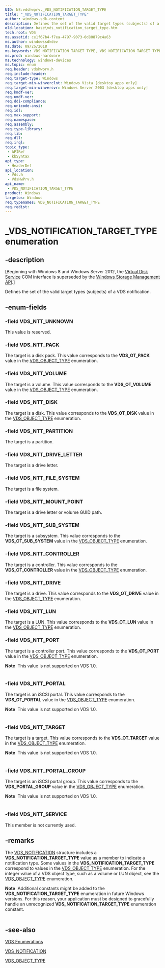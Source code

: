 ```yaml
---
UID: NE:vdshwprv._VDS_NOTIFICATION_TARGET_TYPE
title: "_VDS_NOTIFICATION_TARGET_TYPE"
author: windows-sdk-content
description: Defines the set of the valid target types (subjects) of a VDS notification.
old-location: base\vds_notification_target_type.htm
tech.root: VDS
ms.assetid: ce1f67b4-f7ea-4797-9073-0d80879c4a63
ms.author: windowssdkdev
ms.date: 09/26/2018
ms.keywords: VDS_NOTIFICATION_TARGET_TYPE, VDS_NOTIFICATION_TARGET_TYPE enumeration [VDS], VDS_NTT_CONTROLLER, VDS_NTT_DISK, VDS_NTT_DRIVE, VDS_NTT_DRIVE_LETTER, VDS_NTT_FILE_SYSTEM, VDS_NTT_LUN, VDS_NTT_MOUNT_POINT, VDS_NTT_PACK, VDS_NTT_PARTITION, VDS_NTT_PORT, VDS_NTT_PORTAL, VDS_NTT_PORTAL_GROUP, VDS_NTT_SERVICE, VDS_NTT_SUB_SYSTEM, VDS_NTT_TARGET, VDS_NTT_UNKNOWN, VDS_NTT_VOLUME, _VDS_NOTIFICATION_TARGET_TYPE, base.vds_notification_target_type, vds/VDS_NOTIFICATION_TARGET_TYPE, vds/VDS_NTT_CONTROLLER, vds/VDS_NTT_DISK, vds/VDS_NTT_DRIVE, vds/VDS_NTT_DRIVE_LETTER, vds/VDS_NTT_FILE_SYSTEM, vds/VDS_NTT_LUN, vds/VDS_NTT_MOUNT_POINT, vds/VDS_NTT_PACK, vds/VDS_NTT_PARTITION, vds/VDS_NTT_PORT, vds/VDS_NTT_PORTAL, vds/VDS_NTT_PORTAL_GROUP, vds/VDS_NTT_SERVICE, vds/VDS_NTT_SUB_SYSTEM, vds/VDS_NTT_TARGET, vds/VDS_NTT_UNKNOWN, vds/VDS_NTT_VOLUME, vdshwprv/VDS_NOTIFICATION_TARGET_TYPE, vdshwprv/VDS_NTT_CONTROLLER, vdshwprv/VDS_NTT_DISK, vdshwprv/VDS_NTT_DRIVE, vdshwprv/VDS_NTT_DRIVE_LETTER, vdshwprv/VDS_NTT_FILE_SYSTEM, vdshwprv/VDS_NTT_LUN, vdshwprv/VDS_NTT_MOUNT_POINT, vdshwprv/VDS_NTT_PACK, vdshwprv/VDS_NTT_PARTITION, vdshwprv/VDS_NTT_PORT, vdshwprv/VDS_NTT_PORTAL, vdshwprv/VDS_NTT_PORTAL_GROUP, vdshwprv/VDS_NTT_SERVICE, vdshwprv/VDS_NTT_SUB_SYSTEM, vdshwprv/VDS_NTT_TARGET, vdshwprv/VDS_NTT_UNKNOWN, vdshwprv/VDS_NTT_VOLUME
ms.prod: windows-hardware
ms.technology: windows-devices
ms.topic: enum
req.header: vdshwprv.h
req.include-header: 
req.target-type: Windows
req.target-min-winverclnt: Windows Vista [desktop apps only]
req.target-min-winversvr: Windows Server 2003 [desktop apps only]
req.kmdf-ver: 
req.umdf-ver: 
req.ddi-compliance: 
req.unicode-ansi: 
req.idl: 
req.max-support: 
req.namespace: 
req.assembly: 
req.type-library: 
req.lib: 
req.dll: 
req.irql: 
topic_type:
 - APIRef
 - kbSyntax
api_type:
 - HeaderDef
api_location:
 - Vds.h
 - VdsHwPrv.h
api_name:
 - VDS_NOTIFICATION_TARGET_TYPE
product: Windows
targetos: Windows
req.typenames: VDS_NOTIFICATION_TARGET_TYPE
req.redist: 
---
```


# _VDS_NOTIFICATION_TARGET_TYPE enumeration


## -description


<p class="CCE_Message">[Beginning with Windows 8 and Windows Server 2012, the <a href="https://msdn.microsoft.com/536aafd2-cc04-48cc-8ee7-920efbba2a5f">Virtual Disk Service</a> COM interface is superseded by the <a href="https://msdn.microsoft.com/ff5e492d-5e62-4c9b-8f55-07859c9fee83">Windows Storage Management API</a>.]

Defines the set of the valid target types (subjects) of a VDS notification.


## -enum-fields




### -field VDS_NTT_UNKNOWN

This value is reserved.


### -field VDS_NTT_PACK

The target is a disk pack. This value corresponds to the <b>VDS_OT_PACK</b> value in the  <a href="https://msdn.microsoft.com/63997e08-b6d3-4011-8946-56ef9832c0e4">VDS_OBJECT_TYPE</a> enumeration.


### -field VDS_NTT_VOLUME

The target is a volume. This value corresponds to the <b>VDS_OT_VOLUME</b> value in the  <a href="https://msdn.microsoft.com/63997e08-b6d3-4011-8946-56ef9832c0e4">VDS_OBJECT_TYPE</a> enumeration.


### -field VDS_NTT_DISK

The target is a disk. This value corresponds to the <b>VDS_OT_DISK</b> value in the  <a href="https://msdn.microsoft.com/63997e08-b6d3-4011-8946-56ef9832c0e4">VDS_OBJECT_TYPE</a> enumeration.


### -field VDS_NTT_PARTITION

The target is a partition.


### -field VDS_NTT_DRIVE_LETTER

The target is a drive letter.


### -field VDS_NTT_FILE_SYSTEM

The target is a file system.


### -field VDS_NTT_MOUNT_POINT

The target is a drive letter  or volume GUID path.


### -field VDS_NTT_SUB_SYSTEM

The target is a subsystem. This value corresponds to the <b>VDS_OT_SUB_SYSTEM</b> value in the  <a href="https://msdn.microsoft.com/63997e08-b6d3-4011-8946-56ef9832c0e4">VDS_OBJECT_TYPE</a> enumeration.


### -field VDS_NTT_CONTROLLER

The target is a controller. This value corresponds to the <b>VDS_OT_CONTROLLER</b> value in the  <a href="https://msdn.microsoft.com/63997e08-b6d3-4011-8946-56ef9832c0e4">VDS_OBJECT_TYPE</a> enumeration.


### -field VDS_NTT_DRIVE

The target is a drive. This value corresponds to the <b>VDS_OT_DRIVE</b> value in the  <a href="https://msdn.microsoft.com/63997e08-b6d3-4011-8946-56ef9832c0e4">VDS_OBJECT_TYPE</a> enumeration.


### -field VDS_NTT_LUN

The target is a LUN. This value corresponds to the <b>VDS_OT_LUN</b> value in the  <a href="https://msdn.microsoft.com/63997e08-b6d3-4011-8946-56ef9832c0e4">VDS_OBJECT_TYPE</a> enumeration.


### -field VDS_NTT_PORT

The target is a controller port.
       This value corresponds to the <b>VDS_OT_PORT</b> value in the  <a href="https://msdn.microsoft.com/63997e08-b6d3-4011-8946-56ef9832c0e4">VDS_OBJECT_TYPE</a> enumeration.

<div class="alert"><b>Note</b>  This value is not supported on VDS 1.0.</div>
<div> </div>

### -field VDS_NTT_PORTAL

The target is an iSCSI portal.
       This value corresponds to the <b>VDS_OT_PORTAL</b> value in the  <a href="https://msdn.microsoft.com/63997e08-b6d3-4011-8946-56ef9832c0e4">VDS_OBJECT_TYPE</a> enumeration.

<div class="alert"><b>Note</b>  This value is not supported on VDS 1.0.</div>
<div> </div>

### -field VDS_NTT_TARGET

The target is a target.
       This value corresponds to the <b>VDS_OT_TARGET</b> value in the  <a href="https://msdn.microsoft.com/63997e08-b6d3-4011-8946-56ef9832c0e4">VDS_OBJECT_TYPE</a> enumeration.

<div class="alert"><b>Note</b>  This value is not supported on VDS 1.0.</div>
<div> </div>

### -field VDS_NTT_PORTAL_GROUP

The target is an iSCSI portal group.
       This value corresponds to the <b>VDS_PORTAL_GROUP</b> value in the  <a href="https://msdn.microsoft.com/63997e08-b6d3-4011-8946-56ef9832c0e4">VDS_OBJECT_TYPE</a> enumeration.

<div class="alert"><b>Note</b>  This value is not supported on VDS 1.0.</div>
<div> </div>

### -field VDS_NTT_SERVICE

This member is not currently used.


## -remarks



The <a href="https://msdn.microsoft.com/59d21cd3-1cff-47be-be98-f4c55f044306">VDS_NOTIFICATION</a> structure includes a <b>VDS_NOTIFICATION_TARGET_TYPE</b> 
    value as a member to indicate a notification type. Some values in the <b>VDS_NOTIFICATION_TARGET_TYPE</b> correspond to values in the <a href="https://msdn.microsoft.com/63997e08-b6d3-4011-8946-56ef9832c0e4">VDS_OBJECT_TYPE</a> enumeration. For the integer value of a VDS object type, 
    such as a volume or LUN object, see the 
    <a href="https://msdn.microsoft.com/63997e08-b6d3-4011-8946-56ef9832c0e4">VDS_OBJECT_TYPE</a> enumeration.

<div class="alert"><b>Note</b>  Additional constants might be added to the <b>VDS_NOTIFICATION_TARGET_TYPE</b> enumeration in future Windows versions. For this reason, your application must be designed to gracefully handle an unrecognized <b>VDS_NOTIFICATION_TARGET_TYPE</b> enumeration constant.</div>
<div> </div>



## -see-also




<a href="https://msdn.microsoft.com/30ee6e39-c1e5-4173-a3dd-5644632140d1">VDS Enumerations</a>



<a href="https://msdn.microsoft.com/59d21cd3-1cff-47be-be98-f4c55f044306">VDS_NOTIFICATION</a>



<a href="https://msdn.microsoft.com/63997e08-b6d3-4011-8946-56ef9832c0e4">VDS_OBJECT_TYPE</a>
 

 

